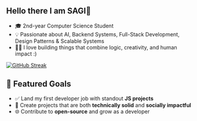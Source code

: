 ## Hello there I am SAGI👋

- 🎓 2nd-year Computer Science Student
- 💡 Passionate about AI, Backend Systems, Full-Stack Development, Design Patterns & Scalable Systems
- 👨‍💻 I love building things that combine logic, creativity, and human impact :)
 
[![GitHub Streak](https://streak-stats.demolab.com?user=sagagaga4&theme=holi-theme&border_radius=3.6)](https://git.io/streak-stats)
## 📌 Featured Goals
- ✅ Land my first developer job with standout **JS projects**  
- 🧠 Create projects that are both **technically solid** and **socially impactful**  
- 🌐 Contribute to **open-source** and grow as a developer  
